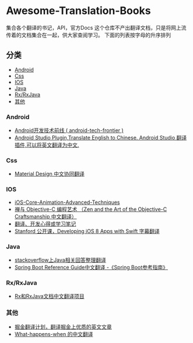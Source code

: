 # Awesome-Translation-Books
集合各个翻译的书记，API，官方Docs
这个仓库不产出翻译文档，只是将网上流传着的文档集合在一起，供大家查阅学习。
下面的列表按字母的升序排列

## 分类
* [Android](#android)
* [Css](#css)
* [IOS](#ios)
* [Java](#java)
* [Rx/RxJava](#rx-rxjava)
* [其他](#其他)

### Android
* [Android开发技术前线 ( android-tech-frontier )](https://github.com/hehonghui/android-tech-frontier)
* [Android Studio Plugin,Translate English to Chinese. Android Studio 翻译插件,可以将英文翻译为中文.](https://github.com/Skykai521/ECTranslation)

### Css
* [Material Design 中文协同翻译](https://github.com/1sters/material_design_zh)

### IOS
 * [iOS-Core-Animation-Advanced-Techniques](https://github.com/AttackOnDobby/iOS-Core-Animation-Advanced-Techniques)
 * [禅与 Objective-C 编程艺术 （Zen and the Art of the Objective-C Craftsmanship 中文翻译）](https://github.com/oa414/objc-zen-book-cn)
 * [翻译、开发心得或学习笔记](https://github.com/nixzhu/dev-blog)
 * [Stanford 公开课，Developing iOS 8 Apps with Swift 字幕翻译](https://github.com/X140Yu/Developing_iOS_8_Apps_With_Swift)

### Java
* [stackoverflow上Java相关回答整理翻译](https://github.com/giantray/stackoverflow-java-top-qa)
* [Spring Boot Reference Guide中文翻译 -《Spring Boot参考指南》](https://github.com/qibaoguang/Spring-Boot-Reference-Guide)

### Rx/RxJava
* [Rx和RxJava文档中文翻译项目](https://github.com/mcxiaoke/RxDocs)

### 其他
* [掘金翻译计划，翻译掘金上优质的英文文章](https://github.com/xitu/gold-miner)
* [What-happens-when 的中文翻译](https://github.com/skyline75489/what-happens-when-zh_CN)
